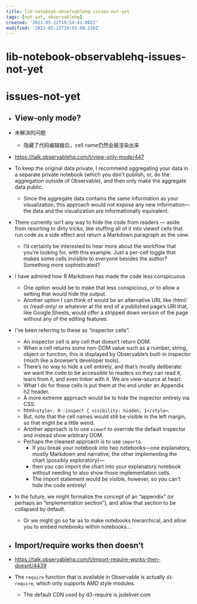 ```yaml
---
title: lib-notebook-observablehq-issues-not-yet
tags: [not-yet, observablehq]
created: '2021-05-22T19:54:41.082Z'
modified: '2021-05-22T19:55:00.238Z'
---
```


# lib-notebook-observablehq-issues-not-yet

# issues-not-yet

- ## View-only mode?

- 未解决的问题
  - 隐藏了代码编辑器后，cell name仍然会被渲染出来

- https://talk.observablehq.com/t/view-only-mode/447
- To keep the original data private, I recommend aggregating your data in a separate private notebook (which you don’t publish; or, do the aggregation outside of Observable), and then only make the aggregate data public. 
  - Since the aggregate data contains the same information as your visualization, this approach would not expose any new information—the data and the visualization are informationally equivalent.
- There currently isn’t any way to hide the code from readers — aside from resorting to dirty tricks, like stuffing all of it into viewof cells that run code as a side effect and return a Markdown paragraph as the view.
  - I’d certainly be interested to hear more about the workflow that you’re looking for, with this example. Just a per-cell toggle that makes some cells invisible to everyone besides the author? Something more sophisticated?
- I have admired how R Markdown has made the code less conspicuous
  - One option would be to make that less conspicious, or to allow a setting that would hide the output. 
  - Another option I can think of would be an alternative URL like /html/ or /read-only/ or whatever at the end of a published page’s URI that, like Google Sheets, would offer a stripped down version of the page without any of the editing features.
- I’ve been referring to these as “inspector cells”. 
  - An inspector cell is any cell that doesn’t return DOM. 
  - When a cell returns some non-DOM value such as a number, string, object or function, this is displayed by Observable’s built-in inspector (much like a browser’s developer tools).
  - There’s no way to hide a cell entirely, and that’s mostly deliberate: we want the code to be accessible to readers so they can read it, learn from it, and even tinker with it. We are view-source at heart.
  - What I do for these cells is put them at the end under an Appendix h2 header.
  - A more extreme approach would be to hide the inspector entirely via CSS:
  - html`<style>. O--inspect { visibility: hidden; }</style>`.
  - But, note that the cell names would still be visible in the left margin, so that might be a little weird.
  - Another approach is to use `viewof` to override the default inspector and instead show arbitrary DOM.
  - Perhaps the cleanest approach is to use `import`s. 
    - If you break your notebook into two notebooks—one explanatory, mostly Markdown and narrative; the other implementing the chart (possibly exploratory)—
    - then you can import the chart into your explanatory notebook without needing to also show those implementation cells. 
    - The import statement would be visible, however, so you can’t hide the code entirely!
- In the future, we might formalize the concept of an “appendix” (or perhaps an “implementation section”), and allow that section to be collapsed by default. 
  - Or we might go so far as to make notebooks hierarchical, and allow you to embed notebooks within notebooks…

- ## Import/require works then doesn’t
- https://talk.observablehq.com/t/import-require-works-then-doesnt/4439
- The `require` function that is available in Observable is actually `d3-require`, which only supports AMD style modules.
  - The default CDN used by d3-require is jsdeliver.com
